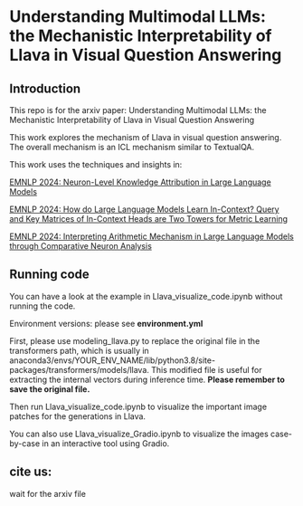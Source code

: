 # Understanding Multimodal LLMs: the Mechanistic Interpretability of Llava in Visual Question Answering 

## Introduction

This repo is for the arxiv paper: Understanding Multimodal LLMs: the Mechanistic Interpretability of Llava in Visual Question Answering 

This work explores the mechanism of Llava in visual question answering. The overall mechanism is an ICL mechanism similar to TextualQA. 

This work uses the techniques and insights in:

[EMNLP 2024: Neuron-Level Knowledge Attribution in Large Language Models](https://zepingyu0512.github.io/neuron-attribution.github.io/)

[EMNLP 2024: How do Large Language Models Learn In-Context? Query and Key Matrices of In-Context Heads are Two Towers for Metric Learning](https://zepingyu0512.github.io/in-context-mechanism.github.io/)

[EMNLP 2024: Interpreting Arithmetic Mechanism in Large Language Models through Comparative Neuron Analysis](https://zepingyu0512.github.io/arithmetic-mechanism.github.io/)

## Running code

You can have a look at the example in Llava_visualize_code.ipynb without running the code.

Environment versions: please see **environment.yml**

First, please use modeling_llava.py to replace the original file in the transformers path, which is usually in anaconda3/envs/YOUR_ENV_NAME/lib/python3.8/site-packages/transformers/models/llava. This modified file is useful for extracting the internal vectors during inference time. **Please remember to save the original file.** 

Then run Llava_visualize_code.ipynb to visualize the important image patches for the generations in Llava.

You can also use Llava_visualize_Gradio.ipynb to visualize the images case-by-case in an interactive tool using Gradio.

## cite us: 

wait for the arxiv file

